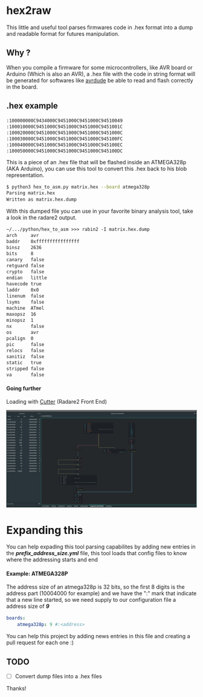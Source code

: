# hex2raw

This little and useful tool parses firmwares code in .hex format into a dump and readable format for futures manipulation.


## Why ?

When you compile a firmware for some microcontrollers, like AVR board or Arduino (Which is also an AVR), a .hex file with the code in string format will be generated for softwares like [avrdude](https://www.nongnu.org/avrdude/) be able to read and flash correctly in the board.

## .hex example

```
:100000000C9434000C9451000C9451000C94510049
:100010000C9451000C9451000C9451000C9451001C
:100020000C9451000C9451000C9451000C9451000C
:100030000C9451000C9451000C9451000C945100FC
:100040000C9451000C9451000C9451000C945100EC
:100050000C9451000C9451000C9451000C945100DC
```

This is a piece of an .hex file that will be flashed inside an ATMEGA328p (AKA Arduino), you can use this tool to convert this .hex back to his blob representation.

```sh
$ python3 hex_to_asm.py matrix.hex --board atmega328p
Parsing matrix.hex
Written as matrix.hex.dump
```
With this dumped file you can use in your favorite binary analysis tool, take a look in the radare2 output.

```
~/.../python/hex_to_asm >>> rabin2 -I matrix.hex.dump                                                                                                                                                      
arch     avr
baddr    0xffffffffffffffff
binsz    2636
bits     8
canary   false
retguard false
crypto   false
endian   little
havecode true
laddr    0x0
linenum  false
lsyms    false
machine  ATmel
maxopsz  16
minopsz  1
nx       false
os       avr
pcalign  0
pic      false
relocs   false
sanitiz  false
static   true
stripped false
va       false
```

#### Going further

Loading with [Cutter](https://github.com/radareorg/cutter) (Radare2 Front End)

![](assets/Cutter.png)


# Expanding this

You can help expading this tool parsing capabilites by adding new entries in the ***prefix_address_size.yml*** file, this tool loads that config files to know where the addressing starts and end

####  Example: ATMEGA328P

The address size of an atmega328p is 32 bits, so the first 8 digits is the address part (10004000 for example) and we have the ":" mark that indicate that a new line started, so we need supply to our configuration file a address size of  ***9***

```yaml
boards:
    atmega328p: 9 #:<address>
```

You can help this project by adding news entries in this file and creating a pull request for each one :)



## TODO

- [ ] Convert dump files into a .hex files 

Thanks!


